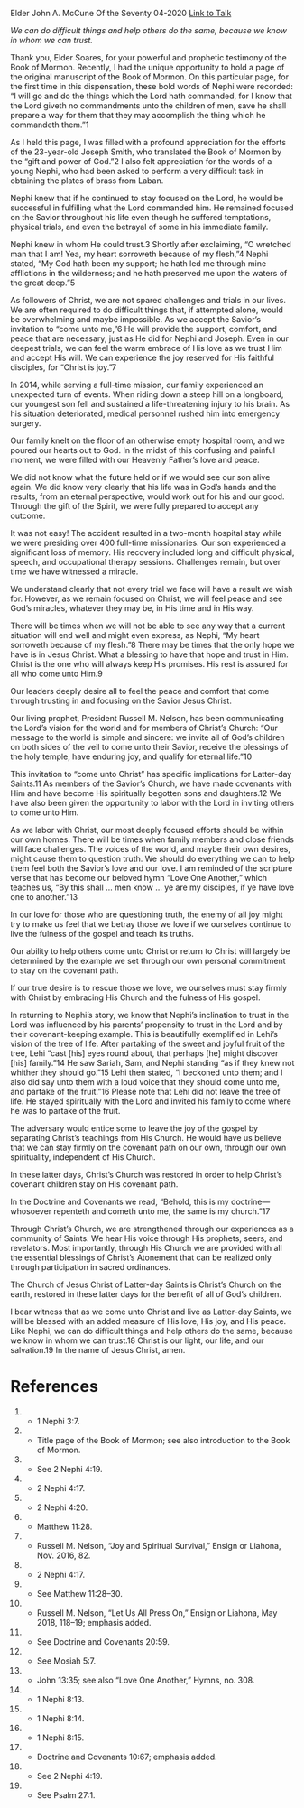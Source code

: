 Elder John A. McCune
Of the Seventy
04-2020
[Link to Talk](https://www.churchofjesuschrist.org/study/general-conference/2020/04/24mccune?lang=eng)

_We can do difficult things and help others do the same, because we know in whom we can trust._

Thank you, Elder Soares, for your powerful and prophetic testimony of the Book of Mormon. Recently, I had the unique opportunity to hold a page of the original manuscript of the Book of Mormon. On this particular page, for the first time in this dispensation, these bold words of Nephi were recorded: “I will go and do the things which the Lord hath commanded, for I know that the Lord giveth no commandments unto the children of men, save he shall prepare a way for them that they may accomplish the thing which he commandeth them.”1



As I held this page, I was filled with a profound appreciation for the efforts of the 23-year-old Joseph Smith, who translated the Book of Mormon by the “gift and power of God.”2 I also felt appreciation for the words of a young Nephi, who had been asked to perform a very difficult task in obtaining the plates of brass from Laban.

Nephi knew that if he continued to stay focused on the Lord, he would be successful in fulfilling what the Lord commanded him. He remained focused on the Savior throughout his life even though he suffered temptations, physical trials, and even the betrayal of some in his immediate family.

Nephi knew in whom He could trust.3 Shortly after exclaiming, “O wretched man that I am! Yea, my heart sorroweth because of my flesh,”4 Nephi stated, “My God hath been my support; he hath led me through mine afflictions in the wilderness; and he hath preserved me upon the waters of the great deep.”5

As followers of Christ, we are not spared challenges and trials in our lives. We are often required to do difficult things that, if attempted alone, would be overwhelming and maybe impossible. As we accept the Savior’s invitation to “come unto me,”6 He will provide the support, comfort, and peace that are necessary, just as He did for Nephi and Joseph. Even in our deepest trials, we can feel the warm embrace of His love as we trust Him and accept His will. We can experience the joy reserved for His faithful disciples, for “Christ is joy.”7

In 2014, while serving a full-time mission, our family experienced an unexpected turn of events. When riding down a steep hill on a longboard, our youngest son fell and sustained a life-threatening injury to his brain. As his situation deteriorated, medical personnel rushed him into emergency surgery.

Our family knelt on the floor of an otherwise empty hospital room, and we poured our hearts out to God. In the midst of this confusing and painful moment, we were filled with our Heavenly Father’s love and peace.

We did not know what the future held or if we would see our son alive again. We did know very clearly that his life was in God’s hands and the results, from an eternal perspective, would work out for his and our good. Through the gift of the Spirit, we were fully prepared to accept any outcome.

It was not easy! The accident resulted in a two-month hospital stay while we were presiding over 400 full-time missionaries. Our son experienced a significant loss of memory. His recovery included long and difficult physical, speech, and occupational therapy sessions. Challenges remain, but over time we have witnessed a miracle.

We understand clearly that not every trial we face will have a result we wish for. However, as we remain focused on Christ, we will feel peace and see God’s miracles, whatever they may be, in His time and in His way.

There will be times when we will not be able to see any way that a current situation will end well and might even express, as Nephi, “My heart sorroweth because of my flesh.”8 There may be times that the only hope we have is in Jesus Christ. What a blessing to have that hope and trust in Him. Christ is the one who will always keep His promises. His rest is assured for all who come unto Him.9

Our leaders deeply desire all to feel the peace and comfort that come through trusting in and focusing on the Savior Jesus Christ.

Our living prophet, President Russell M. Nelson, has been communicating the Lord’s vision for the world and for members of Christ’s Church: “Our message to the world is simple and sincere: we invite all of God’s children on both sides of the veil to come unto their Savior, receive the blessings of the holy temple, have enduring joy, and qualify for eternal life.”10

This invitation to “come unto Christ” has specific implications for Latter-day Saints.11 As members of the Savior’s Church, we have made covenants with Him and have become His spiritually begotten sons and daughters.12 We have also been given the opportunity to labor with the Lord in inviting others to come unto Him.

As we labor with Christ, our most deeply focused efforts should be within our own homes. There will be times when family members and close friends will face challenges. The voices of the world, and maybe their own desires, might cause them to question truth. We should do everything we can to help them feel both the Savior’s love and our love. I am reminded of the scripture verse that has become our beloved hymn “Love One Another,” which teaches us, “By this shall … men know … ye are my disciples, if ye have love one to another.”13

In our love for those who are questioning truth, the enemy of all joy might try to make us feel that we betray those we love if we ourselves continue to live the fulness of the gospel and teach its truths.

Our ability to help others come unto Christ or return to Christ will largely be determined by the example we set through our own personal commitment to stay on the covenant path.

If our true desire is to rescue those we love, we ourselves must stay firmly with Christ by embracing His Church and the fulness of His gospel.

In returning to Nephi’s story, we know that Nephi’s inclination to trust in the Lord was influenced by his parents’ propensity to trust in the Lord and by their covenant-keeping example. This is beautifully exemplified in Lehi’s vision of the tree of life. After partaking of the sweet and joyful fruit of the tree, Lehi “cast [his] eyes round about, that perhaps [he] might discover [his] family.”14 He saw Sariah, Sam, and Nephi standing “as if they knew not whither they should go.”15 Lehi then stated, “I beckoned unto them; and I also did say unto them with a loud voice that they should come unto me, and partake of the fruit.”16 Please note that Lehi did not leave the tree of life. He stayed spiritually with the Lord and invited his family to come where he was to partake of the fruit.

The adversary would entice some to leave the joy of the gospel by separating Christ’s teachings from His Church. He would have us believe that we can stay firmly on the covenant path on our own, through our own spirituality, independent of His Church.

In these latter days, Christ’s Church was restored in order to help Christ’s covenant children stay on His covenant path.

In the Doctrine and Covenants we read, “Behold, this is my doctrine—whosoever repenteth and cometh unto me, the same is my church.”17



Through Christ’s Church, we are strengthened through our experiences as a community of Saints. We hear His voice through His prophets, seers, and revelators. Most importantly, through His Church we are provided with all the essential blessings of Christ’s Atonement that can be realized only through participation in sacred ordinances.

The Church of Jesus Christ of Latter-day Saints is Christ’s Church on the earth, restored in these latter days for the benefit of all of God’s children.

I bear witness that as we come unto Christ and live as Latter-day Saints, we will be blessed with an added measure of His love, His joy, and His peace. Like Nephi, we can do difficult things and help others do the same, because we know in whom we can trust.18 Christ is our light, our life, and our salvation.19 In the name of Jesus Christ, amen.

# References
1. - 1 Nephi 3:7.
2. - Title page of the Book of Mormon; see also introduction to the Book of Mormon.
3. - See 2 Nephi 4:19.
4. - 2 Nephi 4:17.
5. - 2 Nephi 4:20.
6. - Matthew 11:28.
7. - Russell M. Nelson, “Joy and Spiritual Survival,” Ensign or Liahona, Nov. 2016, 82.
8. - 2 Nephi 4:17.
9. - See Matthew 11:28–30.
10. - Russell M. Nelson, “Let Us All Press On,” Ensign or Liahona, May 2018, 118–19; emphasis added.
11. - See Doctrine and Covenants 20:59.
12. - See Mosiah 5:7.
13. - John 13:35; see also “Love One Another,” Hymns, no. 308.
14. - 1 Nephi 8:13.
15. - 1 Nephi 8:14.
16. - 1 Nephi 8:15.
17. - Doctrine and Covenants 10:67; emphasis added.
18. - See 2 Nephi 4:19.
19. - See Psalm 27:1.